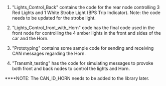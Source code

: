 1. "Lights_Control_Back" contains the code for the rear node controlling 3 Red Lights and 1 White Strobe Light (BPS Trip Indicator). 
		Note: the code needs to be updated for the strobe light.

2. "Lights_Control_front_with_Horn" code has the final code used in the front node for controlling the 4 amber lights in the front and sides of the car and the Horn.

3. "Prototyping" contains some sample code for sending and receiving CAN messages regarding the Horn.

4. "Transmit_testing" has the code for simulating messages to provoke both front and back nodes to control the lights and Horn.

	
****NOTE: The CAN_ID_HORN needs to be added to the library later.